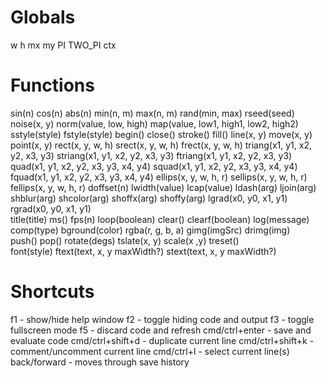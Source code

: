 # Globals

w
h
mx
my
PI
TWO_PI
ctx

# Functions

sin(n)
cos(n)
abs(n)
min(n, m)
max(n, m)
rand(min, max)
rseed(seed)
noise(x, y)
norm(value, low, high)
map(value, low1, high1, low2, high2)
<br>
sstyle(style)
fstyle(style)
begin()
close()
stroke()
fill()
line(x, y)
move(x, y)
point(x, y)
rect(x, y, w, h)
srect(x, y, w, h)
frect(x, y, w, h)
triang(x1, y1, x2, y2, x3, y3)
striang(x1, y1, x2, y2, x3, y3)
ftriang(x1, y1, x2, y2, x3, y3)
quad(x1, y1, x2, y2, x3, y3, x4, y4)
squad(x1, y1, x2, y2, x3, y3, x4, y4)
fquad(x1, y1, x2, y2, x3, y3, x4, y4)
ellips(x, y, w, h, r)
sellips(x, y, w, h, r)
fellips(x, y, w, h, r)
doffset(n)
lwidth(value)
lcap(value)
ldash(arg)
ljoin(arg)
shblur(arg)
shcolor(arg)
shoffx(arg)
shoffy(arg)
lgrad(x0, y0, x1, y1)
rgrad(x0, y0, x1, y1)
<br>
title(title)
ms()
fps(n)
loop(boolean)
clear()
clearf(boolean)
log(message)
comp(type)
bground(color)
rgba(r, g, b, a)
gimg(imgSrc)
drimg(img)
<br>
push()
pop()
rotate(degs)
tslate(x, y)
scale(x ,y)
treset()
<br>
font(style)
ftext(text, x, y maxWidth?)
stext(text, x, y maxWidth?)

# Shortcuts

f1 - show/hide help window
f2 - toggle hiding code and output
f3 - toggle fullscreen mode
f5 - discard code and refresh
cmd/ctrl+enter - save and evaluate code
cmd/ctrl+shift+d - duplicate current line
cmd/ctrl+shift+k - comment/uncomment current line
cmd/ctrl+l - select current line(s)
back/forward - moves through save history
